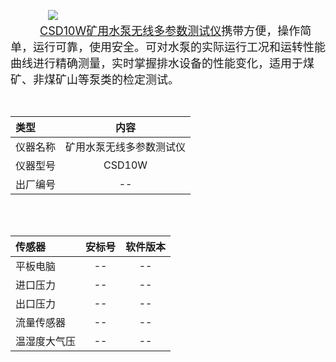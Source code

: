    
 ![](file:///android_asset/product_inf/picture.jpg@70%|auto)<br/>
   <font size=4> [CSD10W矿用水泵无线多参数测试仪](http://www.xzkydz.com/wap/showcpzs.asp?id=1205)携带方便，操作简单，运行可靠，使用安全。可对水泵的实际运行工况和运转性能曲线进行精确测量，实时掌握排水设备的性能变化，适用于煤矿、非煤矿山等泵类的检定测试。</font><br/>


<br/>

|类型| 内容  |
|:------------|:-----:|
| 仪器名称 | 矿用水泵无线多参数测试仪 |
| 仪器型号 | CSD10W |
| 出厂编号 | -- |

<br/>
<br/>

|传感器 |安标号 |软件版本 |
|:-----|:-----:|:----:|
| 平板电脑 | -- |  -- |
| 进口压力 | -- |  -- |
| 出口压力 | -- |  -- |
| 流量传感器 | -- |  -- |
| 温湿度大气压 | -- |  -- |









